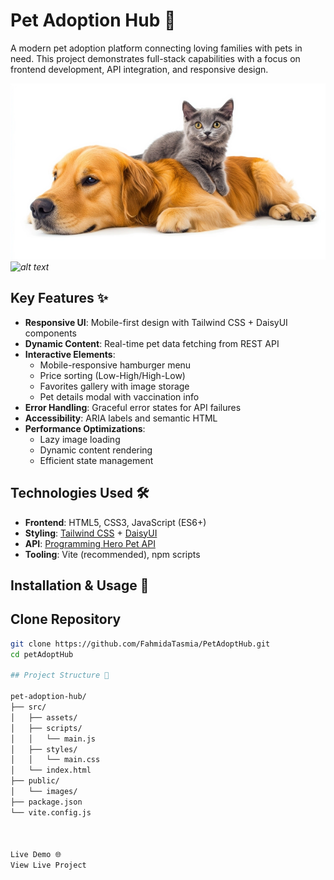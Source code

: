 
# Pet Adoption Hub 🐾

A modern pet adoption platform connecting loving families with pets in need. This project demonstrates full-stack capabilities with a focus on frontend development, API integration, and responsive design.

![Project Preview](images/pet.webp) *![alt text](image.png)*

## Key Features ✨

- **Responsive UI**: Mobile-first design with Tailwind CSS + DaisyUI components
- **Dynamic Content**: Real-time pet data fetching from REST API
- **Interactive Elements**:
  - Mobile-responsive hamburger menu
  - Price sorting (Low-High/High-Low)
  - Favorites gallery with image storage
  - Pet details modal with vaccination info
- **Error Handling**: Graceful error states for API failures
- **Accessibility**: ARIA labels and semantic HTML
- **Performance Optimizations**:
  - Lazy image loading
  - Dynamic content rendering
  - Efficient state management

## Technologies Used 🛠️

- **Frontend**: HTML5, CSS3, JavaScript (ES6+)
- **Styling**: [Tailwind CSS](https://tailwindcss.com/) + [DaisyUI](https://daisyui.com/)
- **API**: [Programming Hero Pet API](https://openapi.programming-hero.com/api/peddy)
- **Tooling**: Vite (recommended), npm scripts

## Installation & Usage 🚀

## **Clone Repository**
```bash
git clone https://github.com/FahmidaTasmia/PetAdoptHub.git
cd petAdoptHub

## Project Structure 📂

pet-adoption-hub/
├── src/
│   ├── assets/
│   ├── scripts/
│   │   └── main.js
│   ├── styles/
│   │   └── main.css
│   └── index.html
├── public/
│   └── images/
├── package.json
└── vite.config.js



Live Demo 🌐
View Live Project
